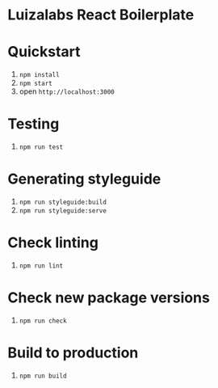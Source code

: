 Luizalabs React Boilerplate
==============

# Quickstart

1. `npm install`
1. `npm start`
1. open `http://localhost:3000`

# Testing

1. `npm run test`

# Generating styleguide

1. `npm run styleguide:build`
1. `npm run styleguide:serve`

# Check linting

1. `npm run lint`

# Check new package versions

1. `npm run check`

# Build to production

1. `npm run build`
